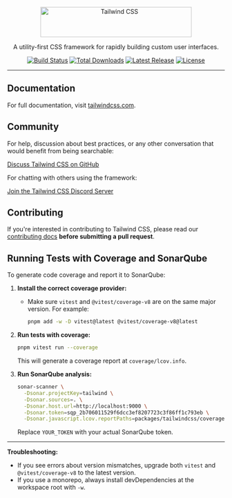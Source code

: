 <p align="center">
  <a href="https://tailwindcss.com" target="_blank">
    <picture>
      <source media="(prefers-color-scheme: dark)" srcset="https://raw.githubusercontent.com/tailwindlabs/tailwindcss/HEAD/.github/logo-dark.svg">
      <source media="(prefers-color-scheme: light)" srcset="https://raw.githubusercontent.com/tailwindlabs/tailwindcss/HEAD/.github/logo-light.svg">
      <img alt="Tailwind CSS" src="https://raw.githubusercontent.com/tailwindlabs/tailwindcss/HEAD/.github/logo-light.svg" width="350" height="70" style="max-width: 100%;">
    </picture>
  </a>
</p>

<p align="center">
  A utility-first CSS framework for rapidly building custom user interfaces.
</p>

<p align="center">
    <a href="https://github.com/tailwindlabs/tailwindcss/actions"><img src="https://img.shields.io/github/actions/workflow/status/tailwindlabs/tailwindcss/ci.yml?branch=next" alt="Build Status"></a>
    <a href="https://www.npmjs.com/package/tailwindcss"><img src="https://img.shields.io/npm/dt/tailwindcss.svg" alt="Total Downloads"></a>
    <a href="https://github.com/tailwindcss/tailwindcss/releases"><img src="https://img.shields.io/npm/v/tailwindcss.svg" alt="Latest Release"></a>
    <a href="https://github.com/tailwindcss/tailwindcss/blob/master/LICENSE"><img src="https://img.shields.io/npm/l/tailwindcss.svg" alt="License"></a>
</p>

---

## Documentation

For full documentation, visit [tailwindcss.com](https://tailwindcss.com).

## Community

For help, discussion about best practices, or any other conversation that would benefit from being searchable:

[Discuss Tailwind CSS on GitHub](https://github.com/tailwindcss/tailwindcss/discussions)

For chatting with others using the framework:

[Join the Tailwind CSS Discord Server](https://discord.gg/7NF8GNe)

## Contributing

If you're interested in contributing to Tailwind CSS, please read our [contributing docs](https://github.com/tailwindcss/tailwindcss/blob/next/.github/CONTRIBUTING.md) **before submitting a pull request**.

## Running Tests with Coverage and SonarQube

To generate code coverage and report it to SonarQube:

1. **Install the correct coverage provider:**
   - Make sure `vitest` and `@vitest/coverage-v8` are on the same major version. For example:
     ```sh
     pnpm add -w -D vitest@latest @vitest/coverage-v8@latest
     ```

2. **Run tests with coverage:**
   ```sh
   pnpm vitest run --coverage
   ```
   This will generate a coverage report at `coverage/lcov.info`.

3. **Run SonarQube analysis:**
   ```sh
   sonar-scanner \
     -Dsonar.projectKey=tailwind \
     -Dsonar.sources=. \
     -Dsonar.host.url=http://localhost:9000 \
     -Dsonar.token=sqp_2b706011529f6dcc3ef8207723c3f86ff1c793eb \
     -Dsonar.javascript.lcov.reportPaths=packages/tailwindcss/coverage/lcov.info
   ```
   Replace `YOUR_TOKEN` with your actual SonarQube token.

---

**Troubleshooting:**
- If you see errors about version mismatches, upgrade both `vitest` and `@vitest/coverage-v8` to the latest version.
- If you use a monorepo, always install devDependencies at the workspace root with `-w`.

